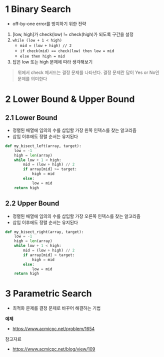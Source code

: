 # 1 Binary Search

* off-by-one error를 방지하기 위한 전략

1. [low, high]가 check(low) != check(high)가 되도록 구간을 설정
2. `while (low + 1 < high)`
   * `mid = (low + high) // 2`
   * `if check(mid) == check(low) then low = mid`
   * `else then high = mid`
3. 답은 low 또는 high 문제에 따라 생각해보기

> 위에서 check 메서드는 결정 문제를 나타낸다. 결정 문제란 답이 Yes or No인 문제를 의미한다



# 2 Lower Bound & Upper Bound



## 2.1 Lower Bound

* 정렬된 배열에 임의의 수를 삽입할 가장 왼쪽 인덱스를 찾는 알고리즘
* 삽입 이후에도 정렬 순서는 유지된다

```python
def my_bisect_left(array, target):
    low = -1
    high = len(array)
    while low + 1 < high:
        mid = (low + high) // 2
        if array[mid] >= target:
            high = mid
        else:
            low = mid
    return high
```



## 2.2 Upper Bound

* 정렬된 배열에 임의의 수를 삽입할 가장 오른쪽 인덱스를 찾는 알고리즘
* 삽입 이후에도 정렬 순서는 유지된다

```python
def my_bisect_right(array, target):
    low = -1
    high = len(array)
    while low + 1 < high:
        mid = (low + high) // 2
        if array[mid] > target:
            high = mid
        else:
            low = mid
    return high
```



# 3 Parametric Search

* 최적화 문제를 결정 문제로 바꾸어 해결하는 기법



**예제**

* https://www.acmicpc.net/problem/1654



참고자료

* https://www.acmicpc.net/blog/view/109